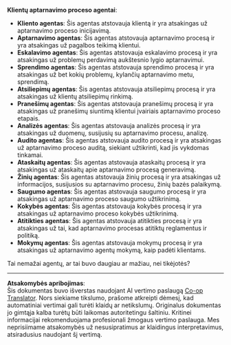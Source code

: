 <!--
CO_OP_TRANSLATOR_METADATA:
{
  "original_hash": "5be7b05ac3220c4fb91e9bd5a37a3794",
  "translation_date": "2025-08-30T10:46:30+00:00",
  "source_file": "08-multi-agent/solution/solution.md",
  "language_code": "lt"
}
-->
**Klientų aptarnavimo proceso agentai**:

- **Kliento agentas**: Šis agentas atstovauja klientą ir yra atsakingas už aptarnavimo proceso inicijavimą.
- **Aptarnavimo agentas**: Šis agentas atstovauja aptarnavimo procesą ir yra atsakingas už pagalbos teikimą klientui.
- **Eskalavimo agentas**: Šis agentas atstovauja eskalavimo procesą ir yra atsakingas už problemų perdavimą aukštesnio lygio aptarnavimui.
- **Sprendimo agentas**: Šis agentas atstovauja sprendimo procesą ir yra atsakingas už bet kokių problemų, kylančių aptarnavimo metu, sprendimą.
- **Atsiliepimų agentas**: Šis agentas atstovauja atsiliepimų procesą ir yra atsakingas už klientų atsiliepimų rinkimą.
- **Pranešimų agentas**: Šis agentas atstovauja pranešimų procesą ir yra atsakingas už pranešimų siuntimą klientui įvairiais aptarnavimo proceso etapais.
- **Analizės agentas**: Šis agentas atstovauja analizės procesą ir yra atsakingas už duomenų, susijusių su aptarnavimo procesu, analizę.
- **Audito agentas**: Šis agentas atstovauja audito procesą ir yra atsakingas už aptarnavimo proceso auditą, siekiant užtikrinti, kad jis vykdomas tinkamai.
- **Ataskaitų agentas**: Šis agentas atstovauja ataskaitų procesą ir yra atsakingas už ataskaitų apie aptarnavimo procesą generavimą.
- **Žinių agentas**: Šis agentas atstovauja žinių procesą ir yra atsakingas už informacijos, susijusios su aptarnavimo procesu, žinių bazės palaikymą.
- **Saugumo agentas**: Šis agentas atstovauja saugumo procesą ir yra atsakingas už aptarnavimo proceso saugumo užtikrinimą.
- **Kokybės agentas**: Šis agentas atstovauja kokybės procesą ir yra atsakingas už aptarnavimo proceso kokybės užtikrinimą.
- **Atitikties agentas**: Šis agentas atstovauja atitikties procesą ir yra atsakingas už tai, kad aptarnavimo procesas atitiktų reglamentus ir politiką.
- **Mokymų agentas**: Šis agentas atstovauja mokymų procesą ir yra atsakingas už aptarnavimo agentų mokymą, kaip padėti klientams.

Tai nemažai agentų, ar tai buvo daugiau ar mažiau, nei tikėjotės?

---

**Atsakomybės apribojimas**:  
Šis dokumentas buvo išverstas naudojant AI vertimo paslaugą [Co-op Translator](https://github.com/Azure/co-op-translator). Nors siekiame tikslumo, prašome atkreipti dėmesį, kad automatiniai vertimai gali turėti klaidų ar netikslumų. Originalus dokumentas jo gimtąja kalba turėtų būti laikomas autoritetingu šaltiniu. Kritinei informacijai rekomenduojama profesionali žmogaus vertimo paslauga. Mes neprisiimame atsakomybės už nesusipratimus ar klaidingus interpretavimus, atsiradusius naudojant šį vertimą.